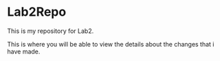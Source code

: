 # Lab2Repo
This is my repository for Lab2.


This is where you will be able to view the details about the changes that i have made.